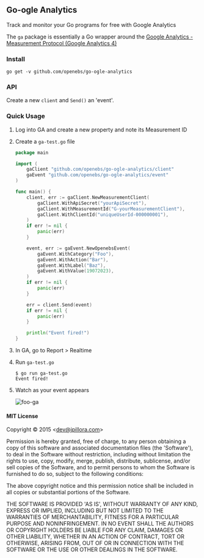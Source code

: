 ## Go-ogle Analytics

Track and monitor your Go programs for free with Google Analytics

The `ga` package is essentially a Go wrapper around the [Google Analytics - Measurement Protocol (Google Analytics 4)](https://developers.google.com/analytics/devguides/collection/protocol/ga4/reference?client_type=gtag)

### Install

```
go get -v github.com/openebs/go-ogle-analytics
```

### API

Create a new `client` and `Send()` an 'event'.

### Quick Usage

1. Log into GA and create a new property and note its Measurement ID

2. Create a `ga-test.go` file

	``` go
	package main

	import (
        gaClient "github.com/openebs/go-ogle-analytics/client"
        gaEvent "github.com/openebs/go-ogle-analytics/event"
	)

	func main() {
	    client, err := gaClient.NewMeasurementClient(
            gaClient.WithApiSecret("yourApiSecret"),
            gaClient.WithMeasurementId("G-yourMeasurementClient"),
            gaClient.WithClientId("uniqueUserId-000000001"),
	    )
        if err != nil {
            panic(err)
        }

        event, err := gaEvent.NewOpenebsEvent(
            gaEvent.WithCategory("Foo"),
            gaEvent.WithAction("Bar"),
            gaEvent.WithLabel("Baz"),
            gaEvent.WithValue(19072023),
        )
        if err != nil {
            panic(err)
        }

        err = client.Send(event)
        if err != nil {
            panic(err)
        }

        println("Event fired!")
 	}

	```

3. In GA, go to Report > Realtime

4. Run `ga-test.go`

	```
	$ go run ga-test.go
	Event fired!
	```

5. Watch as your event appears

	![foo-ga](https://cloud.githubusercontent.com/assets/633843/5979585/023fc580-a8fd-11e4-803a-956610bcc2e2.png)

#### MIT License

Copyright © 2015 &lt;dev@jpillora.com&gt;

Permission is hereby granted, free of charge, to any person obtaining
a copy of this software and associated documentation files (the
'Software'), to deal in the Software without restriction, including
without limitation the rights to use, copy, modify, merge, publish,
distribute, sublicense, and/or sell copies of the Software, and to
permit persons to whom the Software is furnished to do so, subject to
the following conditions:

The above copyright notice and this permission notice shall be
included in all copies or substantial portions of the Software.

THE SOFTWARE IS PROVIDED 'AS IS', WITHOUT WARRANTY OF ANY KIND,
EXPRESS OR IMPLIED, INCLUDING BUT NOT LIMITED TO THE WARRANTIES OF
MERCHANTABILITY, FITNESS FOR A PARTICULAR PURPOSE AND NONINFRINGEMENT.
IN NO EVENT SHALL THE AUTHORS OR COPYRIGHT HOLDERS BE LIABLE FOR ANY
CLAIM, DAMAGES OR OTHER LIABILITY, WHETHER IN AN ACTION OF CONTRACT,
TORT OR OTHERWISE, ARISING FROM, OUT OF OR IN CONNECTION WITH THE
SOFTWARE OR THE USE OR OTHER DEALINGS IN THE SOFTWARE.